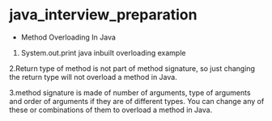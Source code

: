# java_interview_preparation
* Method Overloading In Java 

1. System.out.print java inbuilt overloading example

2.Return type of method is not part of method signature, so just changing the return type will not overload a method in Java.

3.method signature is made of number of arguments, type of arguments and order of arguments if they are of different types. 
You can change any of these or combinations of them to overload a method in Java.


